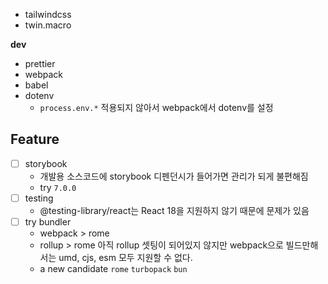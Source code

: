 - tailwindcss
- twin.macro

**dev**

- prettier
- webpack
- babel
- dotenv
  - `process.env.*` 적용되지 않아서 webpack에서 dotenv를 설정
  
## Feature

- [ ] storybook
  - 개발용 소스코드에 storybook 디펜던시가 들어가면 관리가 되게 불편해짐
  - try `7.0.0`
- [ ] testing
  - @testing-library/react는 React 18을 지원하지 않기 때문에 문제가 있음
- [ ] try bundler
  - webpack > rome
  - rollup > rome 아직 rollup 셋팅이 되어있지 않지만 webpack으로 빌드만해서는 umd, cjs, esm 모두 지원할 수 없다.
  - a new candidate `rome` `turbopack` `bun`
